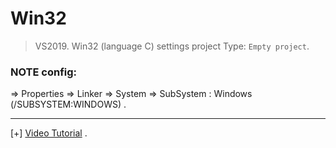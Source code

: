 # Win32

> VS2019. Win32 (language C) settings project Type: `Empty project`.

### NOTE config:

<Name project> => Properties => Linker => System => SubSystem : Windows (/SUBSYSTEM:WINDOWS) .

-----------------------------------------------

[+] [Video Tutorial](https://www.youtube.com/watch?v=yvWYggka30A) .







      

      
